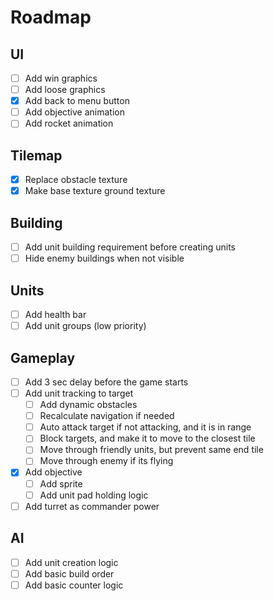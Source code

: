 # Roadmap

## UI

- [ ] Add win graphics
- [ ] Add loose graphics
- [X] Add back to menu button
- [ ] Add objective animation
- [ ] Add rocket animation

## Tilemap

- [X] Replace obstacle texture
- [X] Make base texture ground texture

## Building

- [ ] Add unit building requirement before creating units
- [ ] Hide enemy buildings when not visible

## Units

- [ ] Add health bar
- [ ] Add unit groups (low priority)

## Gameplay

- [ ] Add 3 sec delay before the game starts
- [ ] Add unit tracking to target
  - [ ] Add dynamic obstacles
  - [ ] Recalculate navigation if needed
  - [ ] Auto attack target if not attacking, and it is in range
  - [ ] Block targets, and make it to move to the closest tile
  - [ ] Move through friendly units, but prevent same end tile
  - [ ] Move through enemy if its flying
- [X] Add objective
  - [ ] Add sprite
  - [ ] Add unit pad holding logic
- [ ] Add turret as commander power
    
## AI

- [ ] Add unit creation logic
- [ ] Add basic build order
- [ ] Add basic counter logic